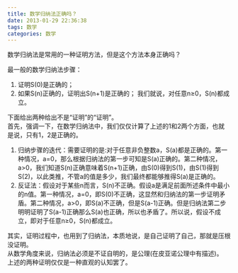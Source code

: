 ```yaml
---
title: 数学归纳法正确吗？
date: 2013-01-29 22:36:38
tags: 数学
categories: 数学
---
```

数学归纳法是常用的一种证明方法，但是这个方法本身正确吗？

最一般的数学归纳法步骤：
1) 证明S(0)是正确的；
2) 如果S(n)正确的，证明出S(n+1)是正确的；
我们就说，对任意n≥0，S(n)都成立。

下面给出两种给出不是“证明”的“证明”。  
首先，强调一下，在数学归纳法中，我们仅仅计算了上述的1和2两个方面，也就是说，只有1，2是正确的。  
1) 归纳步骤的迭代：需要证明的是:对于任意非负整数a，S(a)都是正确的。第一种情况，a=0，那么根据归纳法的第一步可知是S(a)正确的。第二种情况，a>0，我们知道S(n)正确意味着S(n+1)正确，由S(0)得到S(1)，由S(1)得到S(2)，以此类推，不管a的值是多少，我们最终都能够推得S(a)是正确的。
2) 反证法：假设对于某些n而言，S(n)不正确。假设a是满足前面所述条件中最小的n值。第一种情况，a=0，即S(0)不正确，这显然和归纳法的第一步证明矛盾。第二种情况，a>0，即S(a)不正确，但是S(a-1)正确。但是归纳法第二步明明证明了S(a-1)正确那么S(a)也正确，所以也矛盾了。所以说，假设不成立，即对于任意n≥0，S(n)都成立。

其实，证明过程中，也用到了归纳法，本质地说，是自己证明了自己，那就是压根没证明。  
从数学角度来说，归纳法必须是不证自明的，是公理(在皮亚诺公理中有描述)。  
上述的两种证明仅仅是一种直观的认知罢了。
